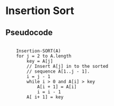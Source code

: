 # Insertion Sort


## Pseudocode
```pseudo code

    Insertion-SORT(A)
    for j = 2 to A.length
        key = A[j]
        // Insert A[j] in to the sorted
        // sequence A[1..j - 1].
        i = j - 1
        while i > 0 and A[i] > key
            A[i + 1] = A[i]
            i = i - 1
        A[ i+ 1] = key
```


